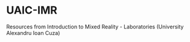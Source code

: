 # UAIC-IMR
Resources from Introduction to Mixed Reality - Laboratories (University Alexandru Ioan Cuza)
